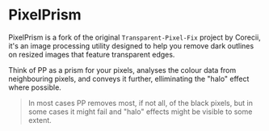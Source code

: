 # PixelPrism

PixelPrism is a fork of the original `Transparent-Pixel-Fix` project by Corecii, it's an image processing utility designed to help you remove dark outlines on resized images that feature transparent edges.


Think of PP as a prism for your pixels, analyses the colour data from neighbouring pixels, and conveys it further, elliminating the "halo" effect where possible.
> In most cases PP removes most, if not all, of the black pixels, but in some cases it might fail and "halo" effects might be visible to some extent.
